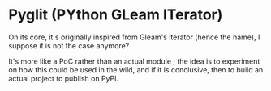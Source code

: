 # Pyglit (PYthon GLeam ITerator)

On its core, it's originally inspired from Gleam's iterator (hence the name), I suppose it is not the case anymore?

It's more like a PoC rather than an actual module ; the idea is to experiment on how this could be used
in the wild, and if it is conclusive, then to build an actual project to publish on PyPI.
